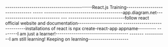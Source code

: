 
-------------------------------------------React.js Training-------------------------------
----- ---------------------------------------app.diagram.net------------------------------
--- ----------------------------follow react official website and documentation----------------------
-----------------------------installations of react is npx create-react-app appname---------
--------I am just a learner!------------------------------------
------- -----------I am still learning! Keeping on learning--------------------
